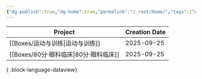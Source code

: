 ```yaml
---
{"dg-publish":true,"dg-home":true,"permalink":"/_root/Home/","tags":["gardenEntry"],"dgPassFrontmatter":true}
---
```



| Project                         | Creation Date |
| ------------------------------- | ------------- |
| [[Boxes/运动与训练\|运动与训练]]       | 2025-09-25    |
| [[Boxes/80分·眼科临床\|80分·眼科临床]] | 2025-09-25    |

{ .block-language-dataview}
